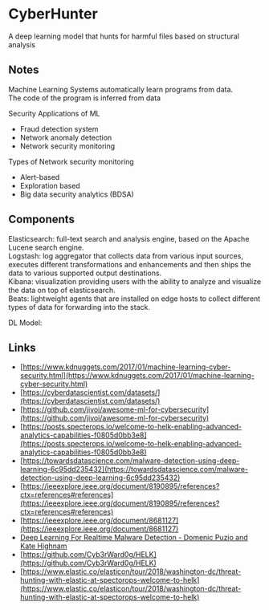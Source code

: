 # CyberHunter  


A deep learning model that hunts for harmful files based on structural analysis  




## Notes


Machine Learning Systems automatically learn programs from data.  
The code of the program is inferred from data  



Security Applications of ML  
- Fraud detection system  
- Network anomaly detection  
- Network security monitoring  

Types of Network security monitoring  
- Alert-based  
- Exploration based  
- Big data security analytics (BDSA)  



## Components  



Elasticsearch: 	 full-text search and analysis engine, based on the Apache Lucene search engine.  
Logstash:	 log aggregator that collects data from various input sources,  
		 executes different transformations and enhancements and then ships the data to various supported output destinations.  
Kibana:        	 visualization providing users with the ability to analyze and visualize the data on top of elasticsearch.  
Beats: 		 lightweight agents that are installed on edge hosts to collect different types of data for forwarding into the stack.


DL Model: 








## Links  

- [https://www.kdnuggets.com/2017/01/machine-learning-cyber-security.html](https://www.kdnuggets.com/2017/01/machine-learning-cyber-security.html)  
- [https://cyberdatascientist.com/datasets/](https://cyberdatascientist.com/datasets/)  
- [https://github.com/jivoi/awesome-ml-for-cybersecurity](https://github.com/jivoi/awesome-ml-for-cybersecurity)  
- [https://posts.specterops.io/welcome-to-helk-enabling-advanced-analytics-capabilities-f0805d0bb3e8](https://posts.specterops.io/welcome-to-helk-enabling-advanced-analytics-capabilities-f0805d0bb3e8)
- [https://towardsdatascience.com/malware-detection-using-deep-learning-6c95dd235432](https://towardsdatascience.com/malware-detection-using-deep-learning-6c95dd235432) 
- [https://ieeexplore.ieee.org/document/8190895/references?ctx=references#references](https://ieeexplore.ieee.org/document/8190895/references?ctx=references#references)  
- [https://ieeexplore.ieee.org/document/8681127](https://ieeexplore.ieee.org/document/8681127)  
- [Deep Learning For Realtime Malware Detection - Domenic Puzio and Kate Highnam](https://youtu.be/99hniQYB6VM)  
- [https://github.com/Cyb3rWard0g/HELK](https://github.com/Cyb3rWard0g/HELK)  
- [https://www.elastic.co/elasticon/tour/2018/washington-dc/threat-hunting-with-elastic-at-spectorops-welcome-to-helk](https://www.elastic.co/elasticon/tour/2018/washington-dc/threat-hunting-with-elastic-at-spectorops-welcome-to-helk)  

